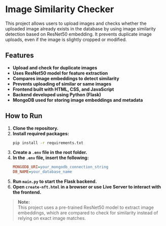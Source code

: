 # Image Similarity Checker

This project allows users to upload images and checks whether the uploaded image already exists in the database by using image similarity detection based on ResNet50 embedding. It prevents duplicate image uploads, even if the image is slightly cropped or modified.

## Features

- **Upload and check for duplicate images**
- **Uses ResNet50 model for feature extraction**
- **Compares image embeddings to detect similarity**
- **Prevents uploading of similar or same images**
- **Frontend built with HTML, CSS, and JavaScript**
- **Backend developed using Python (Flask)**
- **MongoDB used for storing image embeddings and metadata**

## How to Run

1. **Clone the repository.**
2. **Install required packages:**
   ```bash
   pip install -r requirements.txt
   ```
3. **Create a `.env` file in the root folder.**
4. **In the `.env` file, insert the following:**
   ```ini
   MONGODB_URI=your_mongodb_connection_string
   DB_NAME=your_database_name
   ```
5. **Run `main.py` to start the Flask backend.**
6. **Open `create-nft.html` in a browser or use Live Server to interact with the frontend.**

> **Note:**  
> This project uses a pre-trained ResNet50 model to extract image embeddings, which are compared to check for similarity instead of relying on exact image matches.

